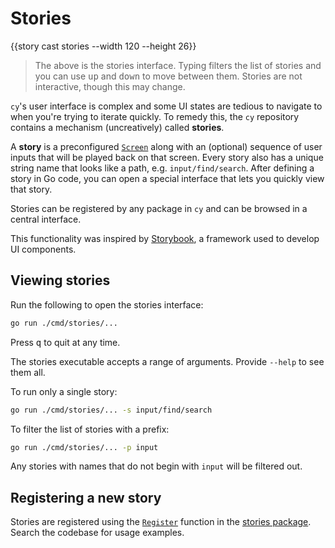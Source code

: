 # Stories

{{story cast stories --width 120 --height 26}}

> The above is the stories interface. Typing filters the list of stories and you can use <kbd>up</kbd> and <kbd>down</kbd> to move between them. Stories are not interactive, though this may change.

`cy`'s user interface is complex and some UI states are tedious to navigate to when you're trying to iterate quickly. To remedy this, the `cy` repository contains a mechanism (uncreatively) called **stories**.

A **story** is a preconfigured [`Screen`](/architecture.md#screen) along with an (optional) sequence of user inputs that will be played back on that screen. Every story also has a unique string name that looks like a path, e.g. `input/find/search`. After defining a story in Go code, you can open a special interface that lets you quickly view that story.

Stories can be registered by any package in `cy` and can be browsed in a central interface. 

This functionality was inspired by [Storybook](https://storybook.js.org/), a framework used to develop UI components.

## Viewing stories

Run the following to open the stories interface:

```bash
go run ./cmd/stories/...
```

Press <kbd>q</kbd> to quit at any time.

The stories executable accepts a range of arguments. Provide `--help` to see them all.

To run only a single story:

```bash
go run ./cmd/stories/... -s input/find/search
```

To filter the list of stories with a prefix:

```bash
go run ./cmd/stories/... -p input
```

Any stories with names that do not begin with `input` will be filtered out.

## Registering a new story

Stories are registered using the [`Register`](https://github.com/cfoust/cy/blob/main/pkg/stories/module.go?plain=1#L74) function in the [stories package](/packages.md#stories). Search the codebase for usage examples.
